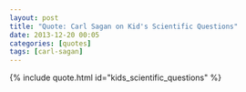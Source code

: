 ```yaml
---
layout: post
title: "Quote: Carl Sagan on Kid's Scientific Questions"
date: 2013-12-20 00:05
categories: [quotes]
tags: [carl-sagan]
---
```


{% include quote.html id="kids_scientific_questions" %}
